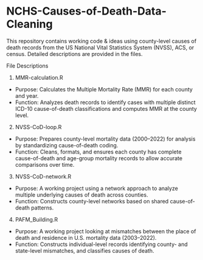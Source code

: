 # NCHS-Causes-of-Death-Data-Cleaning

This repository contains working code & ideas using county-level causes of death records from the US National Vital Statistics System (NVSS), ACS, or census.
Detailed descriptions are provided in the files.

File Descriptions
1. MMR-calculation.R
  - Purpose: Calculates the Multiple Mortality Rate (MMR) for each county and year.
  - Function: Analyzes death records to identify cases with multiple distinct ICD-10 cause-of-death classifications and computes MMR at the county level.

2. NVSS-CoD-loop.R
  - Purpose: Prepares county-level mortality data (2000–2022) for analysis by standardizing cause-of-death coding.
  - Function: Cleans, formats, and ensures each county has complete cause-of-death and age-group mortality records to allow accurate comparisons over time.
    
3. NVSS-CoD-network.R
  - Purpose: A working project using a network approach to analyze multiple underlying causes of death across counties.
  - Function: Constructs county-level networks based on shared cause-of-death patterns.

4. PAFM_Building.R
  - Purpose: A working project looking at mismatches between the place of death and residence in U.S. mortality data (2003–2022).
  - Function: Constructs individual-level records identifying county- and state-level mismatches, and classifies causes of death.
